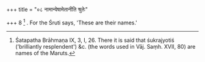 +++
title = "०८ नामान्येषामेतानीति श्रुतेः"

+++
8 [^6] . For the Śruti says, 'These are their names.'


[^6]:  Śatapatha Brāhmaṇa IX, 3, I, 26. There it is said that śukrajyotiś ('brilliantly resplendent') &c. (the words used in Vāj. Saṃh. XVII, 80) are names of the Maruts.

